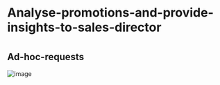 # Analyse-promotions-and-provide-insights-to-sales-director
#
## Ad-hoc-requests
![image](https://github.com/SuhaniAS/Analyse-promotions-and-provide-insights-/assets/137792301/58c8d206-f307-4e14-83cc-17cd35042d06)
